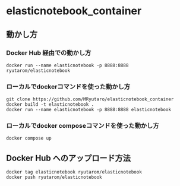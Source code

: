 # elasticnotebook_container

## 動かし方

### Docker Hub 経由での動かし方

```
docker run --name elasticnotebook -p 8888:8888 ryutarom/elasticnotebook
```

### ローカルでdockerコマンドを使った動かし方

```
git clone https://github.com/MRyutaro/elasticnotebook_container
docker build -t elasticnotebook .
docker run --name elasticnotebook -p 8888:8888 elasticnotebook
```

### ローカルでdocker composeコマンドを使った動かし方
```
docker compose up
```

## Docker Hub へのアップロード方法

```
docker tag elasticnotebook ryutarom/elasticnotebook
docker push ryutarom/elasticnotebook
```
